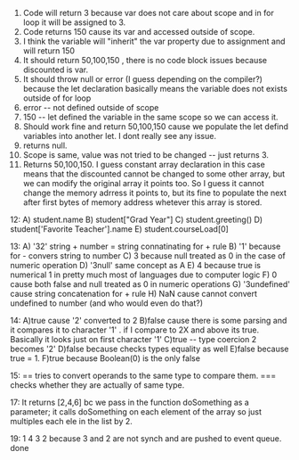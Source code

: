 1. Code will return 3 because var does not care about scope and in for loop it will be assigned to 3.
2. Code returns 150 cause its var and accessed outside of scope.
3. I think the variable will "inherit" the var property due to assignment and will return 150
4. It should return 50,100,150 , there is no code block issues because discounted is var.
5. It should throw null or error (I guess depending on the compiler?) because the let declaration basically means the variable does not exists outside of for loop
6. error -- not defined outside of scope
7. 150 -- let defined the variable in the same scope so we can access it.
8. Should work fine and return 50,100,150 cause we populate the let defind variables into another let. I dont really see any issue.
9. returns null.
10. Scope is same, value was not tried to be changed -- just returns 3.
11. Returns 50,100,150. I guess constant array declaration in this case means that the discounted cannot be changed to some other array, but we can modify the original array it points too. So I guess it cannot change the memory adrress it points to, but its fine to populate the next after first bytes of memory address whetever this array is stored. 

12:
A) student.name 
B) student["Grad Year"]
C) student.greeting()
D) student['Favorite Teacher'].name
E) student.courseLoad[0]

 13:
 A) '32' string + number = string connatinating for + rule 
 B) '1' because for - convers string to number 
 C) 3 because null treated as 0 in the case of numeric operation
D) '3null' same concept as A 
E) 4 because true is numerical 1 in pretty much most of languages due to computer logic 
F) 0 cause both false and null treated as 0 in numeric operations
G) '3undefined' cause string concatenation for + rule 
H) NaN cause cannot convert undefined to number (and who would even do that?)

14: 
A)true cause '2' converted to 2
B)false cause there is some parsing and it compares it to character '1' . if I compare to 2X and above its true. Basically it looks just on first character '1'
C)true -- type coercion 2 becomes '2'
D)false because checks types equality as well 
E)false because true = 1. 
F)true because Boolean(0) is the only false 

15: == tries to convert operands to the same type to compare them. === checks whether they are actually of same type.

17: It returns [2,4,6] bc we pass in the function doSomething as a parameter; it calls doSomething on each element of the array so just multiples each ele in the list by 2.

19: 1 4 3 2 because 3 and 2 are not synch and are pushed to event queue.  done  
 
